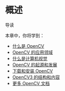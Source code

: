 # 概述


导读


  本章中，你将学到：
* [什么是 OpenCV](what's_opencv.md)
* [OpenCV 的应用领域](app_areas.md)
* [什么是计算机视觉](what's_cv.md)
* [OpenCV 的起源和发展](origin&development.md)
* [下载和安装 OpenCV](download&install.md)
* [OpenCV3 的结构和内容](structure&content.md)
* [更多 OpenCV 文档](more_docs.md)
